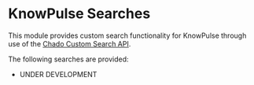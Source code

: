 # KnowPulse Searches

This module provides custom search functionality for KnowPulse through use of the [Chado Custom Search API](https://github.com/uofs-pulse-binfo/chado_custom_search).

The following searches are provided:
 - UNDER DEVELOPMENT
